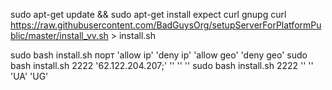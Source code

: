 

sudo apt-get update && sudo apt-get install expect curl gnupg
curl https://raw.githubusercontent.com/BadGuysOrg/setupServerForPlatformPublic/master/install_vv.sh > install.sh

sudo bash install.sh порт 'allow ip' 'deny ip' 'allow geo' 'deny geo'
sudo bash install.sh 2222 '62.122.204.207;' '' '' ''
sudo bash install.sh 2222 '' '' 'UA' 'UG'
